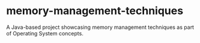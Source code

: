 # memory-management-techniques
A Java-based project showcasing memory management techniques as part of Operating System concepts.
